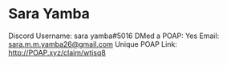 # Sara Yamba

Discord Username: sara yamba#5016
DMed a POAP: Yes
Email: sara.m.m.yamba26@gmail.com
Unique POAP Link: http://POAP.xyz/claim/wtjsq8